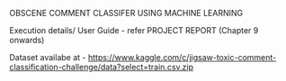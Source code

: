 OBSCENE COMMENT CLASSIFER USING MACHINE LEARNING

Execution details/ User Guide - refer PROJECT REPORT (Chapter 9 onwards)

Dataset availabe at - https://www.kaggle.com/c/jigsaw-toxic-comment-classification-challenge/data?select=train.csv.zip
